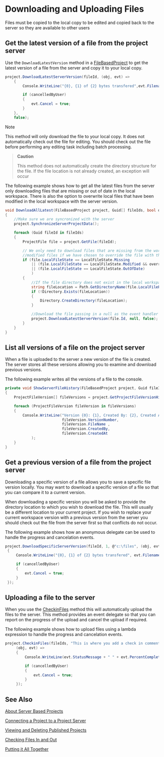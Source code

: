 Downloading and Uploading Files
==

Files must be copied to the local copy to be edited and copied back to the server so they are available to other users

Get the latest version of a file from the project server
--

Use the ```DownloadLatestVersion``` method in a [FileBasedProject](../../api/projectautomation/Sdl.ProjectAutomation.FileBased.FileBasedProject.yml) to get the latest version of a file from the server and copy it to your local copy.

```cs
project.DownloadLatestServerVersion(fileId, (obj, evt) =>
    {
        Console.WriteLine("{0}, {1} of {2} bytes transfered",evt.Filename, evt.FileBytesTransferred, evt.FileTotalBytes );

        if (cancelledByUser)
        {
            evt.Cancel = true;
        }
    }, 
    false);
```

>[!NOTE]
>
>This method will only download the file to your local copy. It does not automatically check out the file for editing. You should check out the file before performing any editing task including batch processing.

>**Caution**
>
>This method does not automatically create the directory structure for the file. If the file location is not already created, an exception will occur

The following example shows how to get all the latest files from the server only downloading files that are missing or out of date in the local workspace. There is also the option to overwrite local files that have been modified in the local workspace with the server version.

```cs
void DownloadAllLatest(FileBasedProject project, Guid[] fileIds, bool overrideWorkspaceVersion)
{
    //Make sure we are syncronized with the server
    project.SynchronizeServerProjectData();

    foreach (Guid fileId in fileIds)
    {
        ProjectFile file = project.GetFile(fileId);

        // We only need to download files that are missing from the workspace, out of date and 
        //modified files if we have chosen to override the file with the server version
        if (file.LocalFileState == LocalFileState.Missing
            || (file.LocalFileState == LocalFileState.Modified && overrideWorkspaceVersion)
            || (file.LocalFileState == LocalFileState.OutOfDate)
            )
        {
            //If the file directory does not exist in the local workspace then create it
            string fileLocation = Path.GetDirectoryName(file.LocalFilePath);
            if (!Directory.Exists(fileLocation))
            {
                Directory.CreateDirectory(fileLocation);
            }

            //Download the file passing in a null as the event handler therefore ignoring progress and cancelation.
            project.DownloadLatestServerVersion(file.Id, null, false);
        }
    }
}
```

List all versions of a file on the project server
--

When a file is uploaded to the server a new version of the file is created. The server stores all these versions allowing you to examine and download previous versions.

The following example writes all the versions of a file to the console.

```cs
private void ShowServerFileHistory(FileBasedProject project, Guid fileId)
{
    ProjectFileVersion[] fileVersions = project.GetProjectFileVersionHistory(fileId);

    foreach (ProjectFileVersion fileVersion in fileVersions)
    {
        Console.WriteLine("Version {0}: {1}, Created By: {2}, Created At: {3}", 
                          fileVersion.VersionNumber, 
                          fileVersion.FileName , 
                          fileVersion.CreatedBy,
                          fileVersion.CreatedAt
            );
    }
}
```

Get a previous version of a file from the project server
--

Downloading a specific version of a file allows you to save a specific file version locally. You may want to download a specific version of a file so that you can compare it to a current version.

When downloading a specific version you will be asked to provide the directory location to which you wish to download the file. This will usually be a different location to your current project. If you wish to replace your current workspace version with a previous version from the server you should check out the file from the server first so that conflicts do not occur.

The following example shows how an anonymous delegate can be used to handle the progress and cancelation events.

```cs
project.DownloadSpecificServerVersion(fileId, 1, @"c:\files", (obj, evt) =>
 {
     Console.WriteLine("{0}, {1} of {2} bytes transfered", evt.Filename, evt.FileBytesTransferred, evt.FileTotalBytes);

     if (cancelledByUser)
     {
         evt.Cancel = true;
     }
 });
```

Uploading a file to the server
--

When you use the [CheckinFiles](../../api/projectautomation/Sdl.ProjectAutomation.FileBased.FileBasedProject.yml#Sdl_ProjectAutomation_FileBased_FileBasedProject_CheckinFiles_System_Guid___System_String_System_EventHandler_Sdl_ProjectAutomation_Core_ProgressEventArgs__) method this will automatically upload the files to the server. This method provides an event delegate so that you can report on the progress of the upload and cancel the upload if required.

The following example shows how to upload files using a lambda expression to handle the progress and cancelation events.

```cs
project.CheckinFiles(fileIds, "This is where you add a check in comment",
     (obj, evt) =>
     {
         Console.WriteLine(evt.StatusMessage + " " + evt.PercentComplete + "% complete");

         if (cancelledByUser)
         {
             evt.Cancel = true;
         }
     });
```

See Also
--



[About Server Based Projects](about_server_based_projects.md)

[Connecting a Project to a Project Server](connecting_a_project_to_a_project_server.md)

[Viewing and Deleting Published Projects](viewing_and_deleting_published_projects.md)

[Checking Files In and Out](checking_files_in_and_out.md)

[Putting it All Together](putting_it_all_together.md)